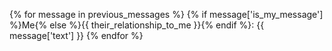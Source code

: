 {% for message in previous_messages %}
{% if message['is_my_message'] %}Me{% else %}{{ their_relationship_to_me }}{% endif %}: {{ message['text'] }}
{% endfor %}